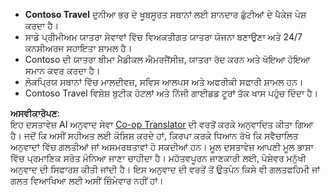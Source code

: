 <!--
CO_OP_TRANSLATOR_METADATA:
{
  "original_hash": "566fa0a014066992b55e6e5b408b24bc",
  "translation_date": "2025-07-12T10:18:23+00:00",
  "source_file": "05-agentic-rag/code_samples/document.md",
  "language_code": "pa"
}
-->
- **Contoso Travel** ਦੁਨੀਆ ਭਰ ਦੇ ਖੂਬਸੂਰਤ ਸਥਾਨਾਂ ਲਈ ਸ਼ਾਨਦਾਰ ਛੁੱਟੀਆਂ ਦੇ ਪੈਕੇਜ ਪੇਸ਼ ਕਰਦਾ ਹੈ।  
- ਸਾਡੇ ਪ੍ਰੀਮੀਅਮ ਯਾਤਰਾ ਸੇਵਾਵਾਂ ਵਿੱਚ ਵਿਅਕਤੀਗਤ ਯਾਤਰਾ ਯੋਜਨਾ ਬਣਾਉਣਾ ਅਤੇ 24/7 ਕਨਸੀਅਰਜ ਸਹਾਇਤਾ ਸ਼ਾਮਲ ਹੈ।  
- Contoso ਦੀ ਯਾਤਰਾ ਬੀਮਾ ਮੈਡੀਕਲ ਐਮਰਜੈਂਸੀਜ਼, ਯਾਤਰਾ ਰੱਦ ਕਰਨ ਅਤੇ ਖੋਇਆ ਹੋਇਆ ਸਮਾਨ ਕਵਰ ਕਰਦਾ ਹੈ।  
- ਲੋਕਪ੍ਰਿਯ ਸਥਾਨਾਂ ਵਿੱਚ ਮਾਲਦੀਵਜ਼, ਸਵਿਸ ਆਲਪਸ ਅਤੇ ਅਫਰੀਕੀ ਸਫਾਰੀ ਸ਼ਾਮਲ ਹਨ।  
- Contoso Travel ਵਿਸ਼ੇਸ਼ ਬੁਟੀਕ ਹੋਟਲਾਂ ਅਤੇ ਨਿੱਜੀ ਗਾਈਡਡ ਟੂਰਾਂ ਤੱਕ ਖਾਸ ਪਹੁੰਚ ਦਿੰਦਾ ਹੈ।

**ਅਸਵੀਕਾਰੋਪਣ**:  
ਇਹ ਦਸਤਾਵੇਜ਼ AI ਅਨੁਵਾਦ ਸੇਵਾ [Co-op Translator](https://github.com/Azure/co-op-translator) ਦੀ ਵਰਤੋਂ ਕਰਕੇ ਅਨੁਵਾਦਿਤ ਕੀਤਾ ਗਿਆ ਹੈ। ਜਦੋਂ ਕਿ ਅਸੀਂ ਸਹੀਅਤ ਲਈ ਕੋਸ਼ਿਸ਼ ਕਰਦੇ ਹਾਂ, ਕਿਰਪਾ ਕਰਕੇ ਧਿਆਨ ਰੱਖੋ ਕਿ ਸਵੈਚਾਲਿਤ ਅਨੁਵਾਦਾਂ ਵਿੱਚ ਗਲਤੀਆਂ ਜਾਂ ਅਸਮਰਥਤਾਵਾਂ ਹੋ ਸਕਦੀਆਂ ਹਨ। ਮੂਲ ਦਸਤਾਵੇਜ਼ ਆਪਣੀ ਮੂਲ ਭਾਸ਼ਾ ਵਿੱਚ ਪ੍ਰਮਾਣਿਕ ਸਰੋਤ ਮੰਨਿਆ ਜਾਣਾ ਚਾਹੀਦਾ ਹੈ। ਮਹੱਤਵਪੂਰਨ ਜਾਣਕਾਰੀ ਲਈ, ਪੇਸ਼ੇਵਰ ਮਨੁੱਖੀ ਅਨੁਵਾਦ ਦੀ ਸਿਫਾਰਸ਼ ਕੀਤੀ ਜਾਂਦੀ ਹੈ। ਇਸ ਅਨੁਵਾਦ ਦੀ ਵਰਤੋਂ ਤੋਂ ਉਤਪੰਨ ਕਿਸੇ ਵੀ ਗਲਤਫਹਿਮੀ ਜਾਂ ਗਲਤ ਵਿਆਖਿਆ ਲਈ ਅਸੀਂ ਜ਼ਿੰਮੇਵਾਰ ਨਹੀਂ ਹਾਂ।